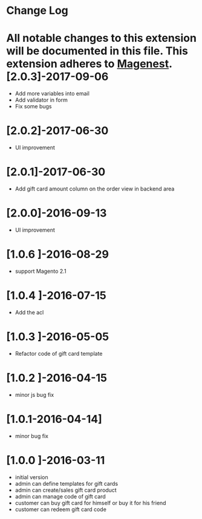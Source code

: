 # Change Log
All notable changes to this extension will be documented in this file.
This extension adheres to [Magenest](http://magenest.com/).
[2.0.3]-2017-09-06
=============
* Add more variables into email
* Add validator in form
* Fix some bugs

[2.0.2]-2017-06-30
=============
* UI improvement

[2.0.1]-2017-06-30
=============
* Add gift card amount column on the order view in backend area

[2.0.0]-2016-09-13
=============
* UI improvement

[1.0.6 ]-2016-08-29
=============

* support Magento 2.1

[1.0.4 ]-2016-07-15
=============
* Add the acl

[1.0.3 ]-2016-05-05
=============
* Refactor code of gift card template

[1.0.2 ]-2016-04-15
=============
* minor js bug fix

[1.0.1-2016-04-14]
=============
* minor bug fix

[1.0.0 ]-2016-03-11
=============
* initial version
* admin can define templates for gift cards
* admin can create/sales gift card product
* admin can manage code of gift card
* customer can buy gift card for himself or buy it for his friend
* customer can redeem gift card code
